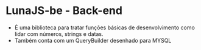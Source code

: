 # LunaJS-be - Back-end
- É uma biblioteca para tratar funções básicas de desenvolvimento como lidar com números, strings e datas.
- Também conta com um QueryBuilder desenhado para MYSQL
